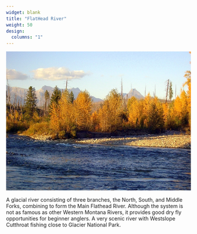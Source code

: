 ```yaml
---
widget: blank
title: "FlatHead River"
weight: 50
design:
  columns: "1"
---
```


![Flathead River](images/fall-on-the-flathead-river-polebridge-montana.jpg)

A glacial river consisting of three branches, the North, South, and Middle Forks, combining to form the Main Flathead River. Although the system is not as famous as other Western Montana Rivers, it provides good dry fly opportunities for beginner anglers. A very scenic river with Westslope Cutthroat fishing close to Glacier National Park.
